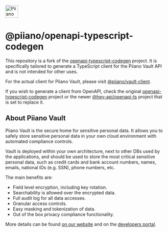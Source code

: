 <p>
  <a href="https://piiano.com/pii-data-privacy-vault/">
    <picture>
      <source media="(prefers-color-scheme: dark)" srcset="https://docs.piiano.com/img/logo-developers-dark.svg">
      <source media="(prefers-color-scheme: light)" srcset="https://docs.piiano.com/img/logo-developers.svg">
      <img alt="Piiano Vault" src="https://docs.piiano.com/img/logo-developers.svg" height="40" />
    </picture>
  </a>
</p>

# @piiano/openapi-typescript-codegen

This repository is a fork of the [openapi-typescript-codegen](https://github.com/ferdikoomen/openapi-typescript-codegen) project. It is specifically tailored to generate a TypeScript client for the Piiano Vault API and is not intended for other uses.

For the actual client for Piiano Vault, please visit [@piiano/vault-client](https://www.npmjs.com/package/@piiano/vault-client).

If you wish to generate a client from OpenAPI, check the original [openapi-typescript-codegen](https://www.npmjs.com/package/openapi-typescript-codegen) project or the newer [@hey-api/openapi-ts](https://www.npmjs.com/package/@hey-api/openapi-ts) project that is set to replace it.

## About Piiano Vault

Piiano Vault is the secure home for sensitive personal data. It allows you to safely store sensitive personal data in your own cloud environment with automated compliance controls.

Vault is deployed within your own architecture, next to other DBs used by the applications, and should be used to store the most critical sensitive personal data, such as credit cards and bank account numbers, names, emails, national IDs (e.g. SSN), phone numbers, etc.

The main benefits are:

- Field level encryption, including key rotation.
- Searchability is allowed over the encrypted data.
- Full audit log for all data accesses.
- Granular access controls.
- Easy masking and tokenization of data.
- Out of the box privacy compliance functionality.

More details can be found [on our website](https://piiano.com/pii-data-privacy-vault/) and on the [developers portal](https://docs.piiano.com/).
